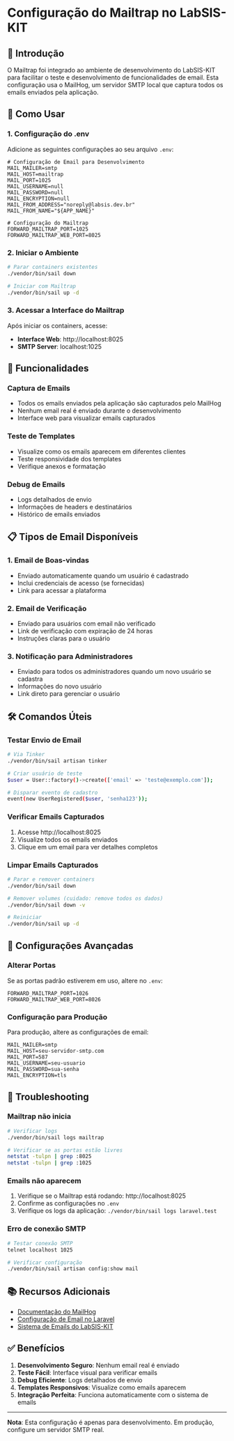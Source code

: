 # Configuração do Mailtrap no LabSIS-KIT

## 📧 Introdução

O Mailtrap foi integrado ao ambiente de desenvolvimento do LabSIS-KIT para facilitar o teste e desenvolvimento de funcionalidades de email. Esta configuração usa o MailHog, um servidor SMTP local que captura todos os emails enviados pela aplicação.

## 🚀 Como Usar

### 1. **Configuração do .env**

Adicione as seguintes configurações ao seu arquivo `.env`:

```env
# Configuração de Email para Desenvolvimento
MAIL_MAILER=smtp
MAIL_HOST=mailtrap
MAIL_PORT=1025
MAIL_USERNAME=null
MAIL_PASSWORD=null
MAIL_ENCRYPTION=null
MAIL_FROM_ADDRESS="noreply@labsis.dev.br"
MAIL_FROM_NAME="${APP_NAME}"

# Configuração do Mailtrap
FORWARD_MAILTRAP_PORT=1025
FORWARD_MAILTRAP_WEB_PORT=8025
```

### 2. **Iniciar o Ambiente**

```bash
# Parar containers existentes
./vendor/bin/sail down

# Iniciar com Mailtrap
./vendor/bin/sail up -d
```

### 3. **Acessar a Interface do Mailtrap**

Após iniciar os containers, acesse:

- **Interface Web**: http://localhost:8025
- **SMTP Server**: localhost:1025

## 🔧 Funcionalidades

### **Captura de Emails**
- Todos os emails enviados pela aplicação são capturados pelo MailHog
- Nenhum email real é enviado durante o desenvolvimento
- Interface web para visualizar emails capturados

### **Teste de Templates**
- Visualize como os emails aparecem em diferentes clientes
- Teste responsividade dos templates
- Verifique anexos e formatação

### **Debug de Emails**
- Logs detalhados de envio
- Informações de headers e destinatários
- Histórico de emails enviados

## 📋 Tipos de Email Disponíveis

### **1. Email de Boas-vindas**
- Enviado automaticamente quando um usuário é cadastrado
- Inclui credenciais de acesso (se fornecidas)
- Link para acessar a plataforma

### **2. Email de Verificação**
- Enviado para usuários com email não verificado
- Link de verificação com expiração de 24 horas
- Instruções claras para o usuário

### **3. Notificação para Administradores**
- Enviado para todos os administradores quando um novo usuário se cadastra
- Informações do novo usuário
- Link direto para gerenciar o usuário

## 🛠️ Comandos Úteis

### **Testar Envio de Email**
```bash
# Via Tinker
./vendor/bin/sail artisan tinker

# Criar usuário de teste
$user = User::factory()->create(['email' => 'teste@exemplo.com']);

# Disparar evento de cadastro
event(new UserRegistered($user, 'senha123'));
```

### **Verificar Emails Capturados**
1. Acesse http://localhost:8025
2. Visualize todos os emails enviados
3. Clique em um email para ver detalhes completos

### **Limpar Emails Capturados**
```bash
# Parar e remover containers
./vendor/bin/sail down

# Remover volumes (cuidado: remove todos os dados)
./vendor/bin/sail down -v

# Reiniciar
./vendor/bin/sail up -d
```

## 🔄 Configurações Avançadas

### **Alterar Portas**
Se as portas padrão estiverem em uso, altere no `.env`:

```env
FORWARD_MAILTRAP_PORT=1026
FORWARD_MAILTRAP_WEB_PORT=8026
```

### **Configuração para Produção**
Para produção, altere as configurações de email:

```env
MAIL_MAILER=smtp
MAIL_HOST=seu-servidor-smtp.com
MAIL_PORT=587
MAIL_USERNAME=seu-usuario
MAIL_PASSWORD=sua-senha
MAIL_ENCRYPTION=tls
```

## 🐛 Troubleshooting

### **Mailtrap não inicia**
```bash
# Verificar logs
./vendor/bin/sail logs mailtrap

# Verificar se as portas estão livres
netstat -tulpn | grep :8025
netstat -tulpn | grep :1025
```

### **Emails não aparecem**
1. Verifique se o Mailtrap está rodando: http://localhost:8025
2. Confirme as configurações no `.env`
3. Verifique os logs da aplicação: `./vendor/bin/sail logs laravel.test`

### **Erro de conexão SMTP**
```bash
# Testar conexão SMTP
telnet localhost 1025

# Verificar configuração
./vendor/bin/sail artisan config:show mail
```

## 📚 Recursos Adicionais

- [Documentação do MailHog](https://github.com/mailhog/MailHog)
- [Configuração de Email no Laravel](https://laravel.com/docs/mail)
- [Sistema de Emails do LabSIS-KIT](./sistema-emails.md)

## ✅ Benefícios

1. **Desenvolvimento Seguro**: Nenhum email real é enviado
2. **Teste Fácil**: Interface visual para verificar emails
3. **Debug Eficiente**: Logs detalhados de envio
4. **Templates Responsivos**: Visualize como emails aparecem
5. **Integração Perfeita**: Funciona automaticamente com o sistema de emails

---

**Nota**: Esta configuração é apenas para desenvolvimento. Em produção, configure um servidor SMTP real.
